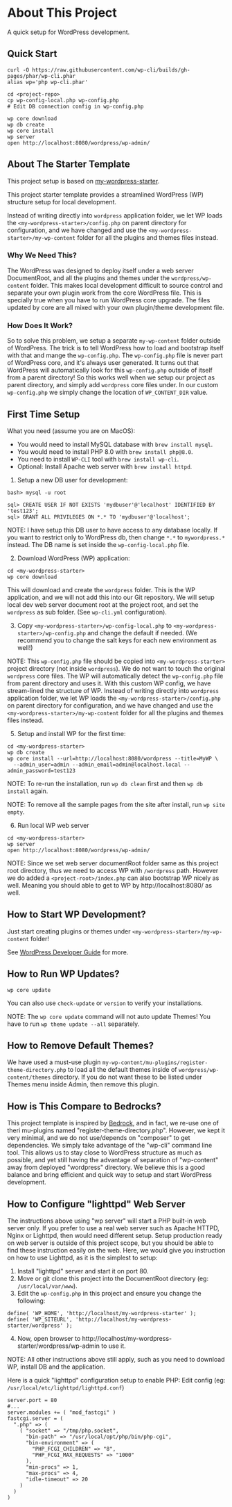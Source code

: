 # About This Project

A quick setup for WordPress development.

## Quick Start

```
curl -O https://raw.githubusercontent.com/wp-cli/builds/gh-pages/phar/wp-cli.phar
alias wp='php wp-cli.phar'

cd <project-repo>
cp wp-config-local.php wp-config.php
# Edit DB connection config in wp-config.php

wp core download
wp db create
wp core install
wp server
open http://localhost:8080/wordpress/wp-admin/
```

## About The Starter Template

This project setup is based on [my-wordpress-starter](https://github.com/zemian/my-wordpress-starter/).

This project starter template provides a streamlined WordPress (WP) structure setup for local
development.

Instead of writing directly into `wordpress` application folder, we let WP loads the 
`<my-wordpress-starter>/config.php` on parent directory for configuration, and we have changed
and use the `<my-wordpress-starter>/my-wp-content` folder for all the plugins and themes files instead.

### Why We Need This?

The WordPress was designed to deploy itself under a web server DocumentRoot, and all the plugins and themes
under the `wordpress/wp-content` folder. This makes local development difficult to source control and separate
your own plugin work from the core WordPress file. This is specially true when you have to run WordPress core
upgrade. The files updated by core are all mixed with your own plugin/theme development file.

### How Does It Work?

So to solve this problem, we setup a separate `my-wp-content` folder outside of WordPress. The trick is to tell
WordPress how to load and bootstrap itself with that and mange the `wp-config.php`. The `wp-config.php` file
is never part of WordPress core, and it's always user generated. It turns out that WordPress will automatically
look for this `wp-config.php` outside of itself from a parent directory! So this works well when we setup our
project as parent directory, and simply add `wordpress` core files under. In our custom `wp-config.php` we simply
change the location of `WP_CONTENT_DIR` value.

## First Time Setup

What you need (assume you are on MacOS):

* You would need to install MySQL database with `brew install mysql`.
* You would need to install PHP 8.0 with `brew install php@8.0`.
* You need to install `WP-CLI` tool with `brew install wp-cli`.
* Optional: Install Apache web server with `brew install httpd`.

1. Setup a new DB user for development:

```
bash> mysql -u root

sql> CREATE USER IF NOT EXISTS 'mydbuser'@'localhost' IDENTIFIED BY 'test123';
sql> GRANT ALL PRIVILEGES ON *.* TO 'mydbuser'@'localhost';
```

NOTE: I have setup this DB user to have access to any database locally. If you want to restrict only to
WordPress db, then change `*.*` to `mywordpress.*` instead. The DB name is set inside the `wp-config-local.php` file.

2. Download WordPress (WP) application:

```
cd <my-wordpress-starter>
wp core download
```

This will download and create the `wordpress` folder. This is the WP application, and we will not 
add this into our Git repository. We will setup local dev web server document root at the project root, and set the `wordpress` as sub folder. (See `wp-cli.yml` configuration).

3. Copy `<my-wordpress-starter>/wp-config-local.php` to `<my-wordpress-starter>/wp-config.php` and change the default if needed. (We recommend you to change the salt keys for each new environment as well!)

NOTE: This `wp-config.php` file should be copied into `<my-wordpress-starter>` project directory 
(not inside `wordpress`). We do not  want to touch the original `wordpress` core files. The WP will automatically 
detect the `wp-config.php` file from parent directory and uses it. With this custom WP config, we have stream-lined the 
structure of WP. Instead of writing directly into `wordpress` application folder, we let WP loads the
`<my-wordpress-starter>/config.php` on parent directory for configuration, and we have changed
and use the `<my-wordpress-starter>/my-wp-content` folder for all the plugins and themes files instead.

5. Setup and install WP for the first time:

```
cd <my-wordpress-starter>
wp db create
wp core install --url=http://localhost:8080/wordpress --title=MyWP \
  --admin_user=admin --admin_email=admin@localhost.local --admin_password=test123
```

NOTE: To re-run the installation, run `wp db clean` first and then `wp db install` again.

NOTE: To remove all the sample pages from the site after install, run `wp site empty`. 

6. Run local WP web server

```
cd <my-wordpress-starter>
wp server
open http://localhost:8080/wordpress/wp-admin/
```

NOTE: Since we set web server documentRoot folder same as this project root directory, thus we need
to access WP with `/wordpress` path. However we do added a `<project-root>/index.php` can also bootstrap
WP nicely as well. Meaning you should able to get to WP by http://localhost:8080/ as well.

## How to Start WP Development?

Just start creating plugins or themes under `<my-wordpress-starter>/my-wp-content` folder!

See [WordPress Developer Guide](https://developer.wordpress.org/) for more.

## How to Run WP Updates?

```
wp core update
```

You can also use `check-update` or `version` to verify your installations.

NOTE: The `wp core update` command will not auto update Themes! You have to run `wp theme update --all` separately.

## How to Remove Default Themes?

We have used a must-use plugin `my-wp-content/mu-plugins/register-theme-directory.php` to load all the default themes inside of `wordpress/wp-content/themes` directory. If you do not want these to be listed under Themes menu inside Admin, then remove this plugin.

## How is This Compare to Bedrocks?

This project template is inspired by [Bedrock](https://roots.io/bedrock/), and in fact, we re-use
one of theri mu-plugins named "register-theme-directory.php". However, we kept it very minimal, 
and we do not use/depends on "composer" to get dependencies. We simply take advantage of the
"wp-cli" command line tool. This allows us to stay close to WordPress structure as much as 
possible, and yet still having the advantage of separation of "wp-content" away from deployed 
"wordpress" directory. We believe this is a good balance and bring efficient and quick way to 
setup and start WordPress development.

## How to Configure "lighttpd" Web Server

The instructions above using "wp server" will start a PHP built-in web server only. If you prefer to use a real
web server such as Apache HTTPD, Nginx or Lighttpd, then would need different setup. Setup production ready on web
server is outside of this project scope, but you should be able to find these instruction easily on the web. Here, we
would give you instruction on how to use Lighttpd, as it is the simplest to setup:

1. Install "lighttpd" server and start it on port 80.
2. Move or git clone this project into the DocumentRoot directory (eg: `/usr/local/var/www`).
3. Edit the `wp-config.php` in this project and ensure you change the following:
```
define( 'WP_HOME', 'http://localhost/my-wordpress-starter' );
define( 'WP_SITEURL', 'http://localhost/my-wordpress-starter/wordpress' );
```
4. Now, open browser to http://localhost/my-wordpress-starter/wordpress/wp-admin to use it.

NOTE: All other instructions above still apply, such as you need to download WP, install DB and the application.

Here is a quick "lighttpd" configuration setup to enable PHP:
Edit config (eg: `/usr/local/etc/lighttpd/lighttpd.conf`)
```
server.port = 80
#...
server.modules += ( "mod_fastcgi" )
fastcgi.server = (
  ".php" => (
    ( "socket" => "/tmp/php.socket",
      "bin-path" => "/usr/local/opt/php/bin/php-cgi",
      "bin-environment" => (
        "PHP_FCGI_CHILDREN" => "8",
        "PHP_FCGI_MAX_REQUESTS" => "1000"
      ),
      "min-procs" => 1,
      "max-procs" => 4,
      "idle-timeout" => 20
    )
  )
)
```
